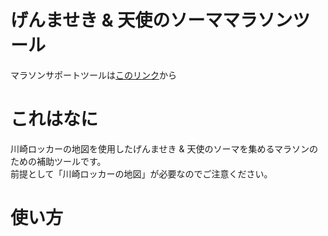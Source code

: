 # げんませき &amp; 天使のソーママラソンツール

マラソンサポートツールは[このリンク](https://dq9kn.github.io/somarathon/somarathon.html "ソーマラソン")から

# これはなに
川崎ロッカーの地図を使用したげんませき &amp; 天使のソーマを集めるマラソンのための補助ツールです。  
前提として「川崎ロッカーの地図」が必要なのでご注意ください。  
# 使い方


